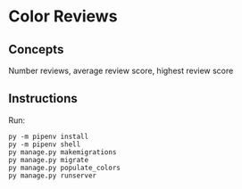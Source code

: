 # Color Reviews

## Concepts

Number reviews, average review score, highest review score

## Instructions

Run:

```
py -m pipenv install
py -m pipenv shell
py manage.py makemigrations
py manage.py migrate
py manage.py populate_colors
py manage.py runserver
```
